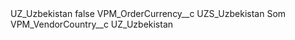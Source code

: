 <?xml version="1.0" encoding="UTF-8"?>
<CustomMetadata xmlns="http://soap.sforce.com/2006/04/metadata" xmlns:xsi="http://www.w3.org/2001/XMLSchema-instance" xmlns:xsd="http://www.w3.org/2001/XMLSchema">
    <label>UZ_Uzbekistan</label>
    <protected>false</protected>
    <values>
        <field>VPM_OrderCurrency__c</field>
        <value xsi:type="xsd:string">UZS_Uzbekistan Som</value>
    </values>
    <values>
        <field>VPM_VendorCountry__c</field>
        <value xsi:type="xsd:string">UZ_Uzbekistan</value>
    </values>
</CustomMetadata>
